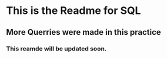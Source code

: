 # This is the Readme for SQL 

## More Querries were made in this practice

### This reamde will be updated soon.
